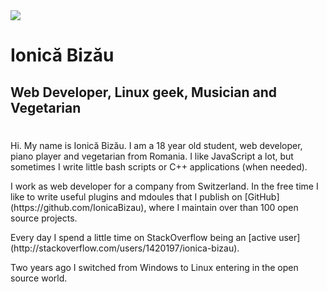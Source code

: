 <div class="header">
    <div class="text-center">
        <img src="https://avatars3.githubusercontent.com/u/2864371?s=460" class="rounded">
        <h1>Ionică Bizău</h1>
        <h2>Web Developer, <i class="fa fa-linux"></i> Linux geek, <i class="fa fa-music"></i> Musician and Vegetarian</h2>
        <h1 class="text-center social">
            <a href="http://github.com/IonicaBizau" target="blank"><i class="fa fa-github-alt"></i></a>
            <a href="http://twitter.com/IonicaBizau" target="blank"><i class="fa fa-twitter"></i></a>
            <a href="http://bitbucket.com/IonicaBizau" target="blank"><i class="fa fa-bitbucket"></i></a>
            <a href="http://youtube.com/IonicaBizau" target="blank"><i class="fa fa-youtube"></i></a>
        </h1>
    </div>
</div>

<div class="content">
    <p>Hi. My name is Ionică Bizău. I am a 18 year old student, web developer, piano player and vegetarian from Romania. I like JavaScript a lot, but sometimes I write little bash scripts or C++ applications (when needed).</p>
    <p>I work as web developer for a company from Switzerland. In the free time I like to write useful plugins and mdoules that I publish on [GitHub](https://github.com/IonicaBizau), where I maintain over than 100 open source projects.</p>
    <p>Every day I spend a little time on StackOverflow being an [active user](http://stackoverflow.com/users/1420197/ionica-bizau).</p>
    <p>Two years ago I switched from Windows to Linux entering in the open source world.</p>
</div>
